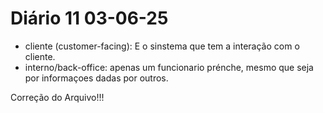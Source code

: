 # Diário 11 03-06-25      

 - cliente (customer-facing): E o sinstema que tem a interação com o cliente.     
 - interno/back-office: apenas um funcionario prénche, mesmo que seja por informaçoes dadas por outros.     


Correção do Arquivo!!!
